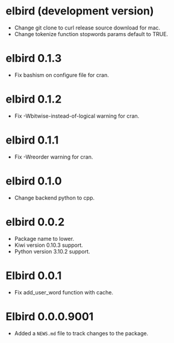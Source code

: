 # elbird (development version)

* Change git clone to curl release source download for mac.
* Change tokenize function stopwords params default to TRUE.

# elbird 0.1.3

* Fix bashism on configure file for cran.

# elbird 0.1.2

* Fix -Wbitwise-instead-of-logical warning for cran.

# elbird 0.1.1

* Fix -Wreorder warning for cran.

# elbird 0.1.0

* Change backend python to cpp.

# elbird 0.0.2

* Package name to lower.
* Kiwi version 0.10.3 support.
* Python version 3.10.2 support.

# Elbird 0.0.1

* Fix add_user_word function with cache.

# Elbird 0.0.0.9001

* Added a `NEWS.md` file to track changes to the package.
